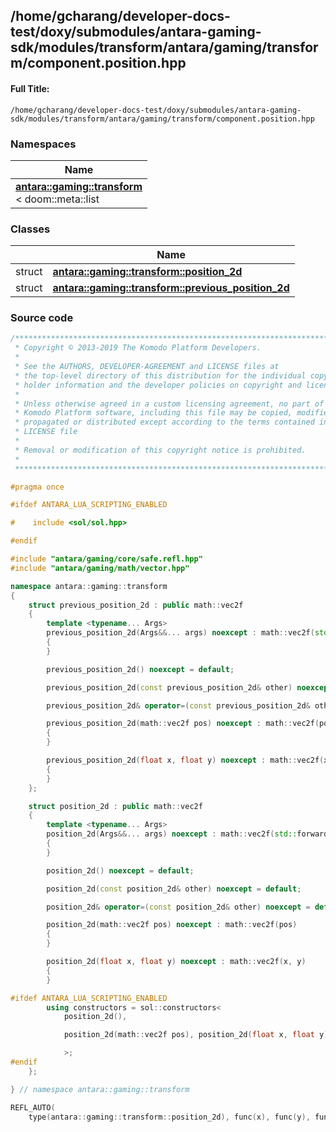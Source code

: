 

## /home/gcharang/developer-docs-test/doxy/submodules/antara-gaming-sdk/modules/transform/antara/gaming/transform/component.position.hpp

#### Full Title:
```
/home/gcharang/developer-docs-test/doxy/submodules/antara-gaming-sdk/modules/transform/antara/gaming/transform/component.position.hpp
```







### Namespaces

| Name           |
| -------------- |
| **[antara::gaming::transform](Namespaces/namespaceantara_1_1gaming_1_1transform.md)** <br>< doom::meta::list  |

### Classes

|                | Name           |
| -------------- | -------------- |
| struct | **[antara::gaming::transform::position_2d](Classes/structantara_1_1gaming_1_1transform_1_1position__2d.md)**  |
| struct | **[antara::gaming::transform::previous_position_2d](Classes/structantara_1_1gaming_1_1transform_1_1previous__position__2d.md)**  |















### Source code

```cpp
/******************************************************************************
 * Copyright © 2013-2019 The Komodo Platform Developers.                      *
 *                                                                            *
 * See the AUTHORS, DEVELOPER-AGREEMENT and LICENSE files at                  *
 * the top-level directory of this distribution for the individual copyright  *
 * holder information and the developer policies on copyright and licensing.  *
 *                                                                            *
 * Unless otherwise agreed in a custom licensing agreement, no part of the    *
 * Komodo Platform software, including this file may be copied, modified,     *
 * propagated or distributed except according to the terms contained in the   *
 * LICENSE file                                                               *
 *                                                                            *
 * Removal or modification of this copyright notice is prohibited.            *
 *                                                                            *
 ******************************************************************************/

#pragma once

#ifdef ANTARA_LUA_SCRIPTING_ENABLED

#    include <sol/sol.hpp> 

#endif

#include "antara/gaming/core/safe.refl.hpp" 
#include "antara/gaming/math/vector.hpp"    

namespace antara::gaming::transform
{
    struct previous_position_2d : public math::vec2f
    {
        template <typename... Args>
        previous_position_2d(Args&&... args) noexcept : math::vec2f(std::forward<Args>(args)...)
        {
        }

        previous_position_2d() noexcept = default;

        previous_position_2d(const previous_position_2d& other) noexcept = default;

        previous_position_2d& operator=(const previous_position_2d& other) noexcept = default;

        previous_position_2d(math::vec2f pos) noexcept : math::vec2f(pos)
        {
        }

        previous_position_2d(float x, float y) noexcept : math::vec2f(x, y)
        {
        }
    };

    struct position_2d : public math::vec2f
    {
        template <typename... Args>
        position_2d(Args&&... args) noexcept : math::vec2f(std::forward<Args>(args)...)
        {
        }

        position_2d() noexcept = default;

        position_2d(const position_2d& other) noexcept = default;

        position_2d& operator=(const position_2d& other) noexcept = default;

        position_2d(math::vec2f pos) noexcept : math::vec2f(pos)
        {
        }

        position_2d(float x, float y) noexcept : math::vec2f(x, y)
        {
        }

#ifdef ANTARA_LUA_SCRIPTING_ENABLED
        using constructors = sol::constructors<
            position_2d(),

            position_2d(math::vec2f pos), position_2d(float x, float y)

            >;
#endif
    };

} // namespace antara::gaming::transform

REFL_AUTO(
    type(antara::gaming::transform::position_2d), func(x), func(y), func(x_ref), func(y_ref), func(size), func(set_x), func(set_y), func(set_xy), func(make_xy))
```




